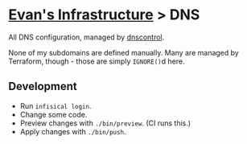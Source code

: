# [Evan's Infrastructure](..) > DNS

All DNS configuration, managed by [dnscontrol](https://dnscontrol.org/).

None of my subdomains are defined manually. Many are managed by Terraform, though - those are simply `IGNORE()`d here.

## Development

* Run `infisical login`.
* Change some code.
* Preview changes with `./bin/preview`. (CI runs this.)
* Apply changes with `./bin/push`.